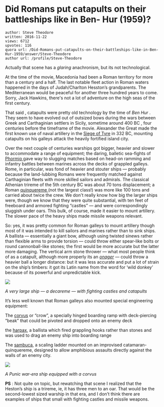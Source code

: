 # Did Romans put catapults on their battleships like in Ben- Hur (1959)?

	author: Steve Theodore
	written: 2016-11-22
	views: 6712
	upvotes: 116
	quora url: /Did-Romans-put-catapults-on-their-battleships-like-in-Ben-Hur-1959/answer/Steve-Theodore
	author url: /profile/Steve-Theodore


Actually that scene has a _glaring_  anachronism, but its not technological.

At the time of the movie, Macedonia had been a Roman territory for more than a century and a half. The last notable fleet action in Roman waters happened in the days of Judah/Charlton Hesston’s grandparents. The Mediterranean would be peaceful for another three hundred years to come. Sorry, Jack Hawkins, there's not a lot of adventure on the high seas of the first century.

That said , catapults were pretty old technology by the time of _Ben Hur_ . They seem to have evolved out of outsized bows during the wars between Greek and Carthaginian settlers in Sicily, sometime around 400 BC , four centuries before the timeframe of the movie. Alexander the Great made the first known use of naval artillery in the [Siege of Tyre](http://www.ancient.eu/article/107/) in 332 BC, mounting catapults on his galleys attack the heavily fortified island city.

Over the next couple of centuries warships got bigger, heavier and slower to accommodate a range of equipment; the daring, balletic sea-fights of [Phormio ](https://en.wikipedia.org/wiki/Phormio)gave way to slugging matches based on head-on ramming and infantry battles between marines across the decks of grappled galleys. Rome, in particular, was fond of heavier and stouter ships — probably because the land-lubbing Romans were frequently matched against Carthaginian fleets with more skilled sailors and admirals. The classical Athenian trireme of the 5th century BC was about 70 tons displacement; a Roman [quinquereme ](https://en.wikipedia.org/wiki/Hellenistic-era_warships#Quinquereme)(not the largest class!) was more like 100 tons and carried about twice the crew. We don't really know how big the larger ships were, though we know that they were quite substantial, with ten feet of freeboard and armored fighting “castles” — and were correspondingly sluggish under oars. This bulk, of course, made it easier to mount artillery. The slower pace of the heavy ships made missile weapons relevant.

So: yes, it was pretty common for Roman galleys to mount artillery though most of it was intended to kill sailors and marines rather than to sink ships. A ballista — essentially a giant bow, although using twisted sinews rather than flexible arms to provide torsion — could throw either spear-like bolts or round cannonball-like stones; the first would be more accurate but the latter more damaging. The vertical arm stone thrower — what most people think of as a catapult, although more properly its an _[onager](https://en.wikipedia.org/wiki/Onager_(weapon))_ _—_  could throw a heavier ball a longer distance: but it was less accurate and put a lot of strain on the ship’s timbers: it got its Latin name from the word for ‘wild donkey’ because of its powerful and unpredictable kick.

![](https://qph.fs.quoracdn.net/main-qimg-b387148bc9e2b98dfb53a2894f146628-c)

_A very large ship — a decareme — with fighting castles and catapults_ 

It’s less well known that Roman galleys also mounted special engineering equipment:

The [corvus](https://en.wikipedia.org/wiki/Corvus_(boarding_device)) or “crow”, a specially hinged boarding ramp with deck-piercing “beak” that could be pivoted and dropped onto an enemy deck

the [harpax](https://en.wikipedia.org/wiki/Harpax), a ballista which fired grappling hooks rather than stones and was used to drag an enemy ship into boarding range

The [sambuca](https://en.wikipedia.org/wiki/Sambuca_(siege_engine)), a scaling ladder mounted on an improvised catamaran-quinquereme, designed to allow amphibious assaults directly against the walls of an enemy city.

![](https://qph.fs.quoracdn.net/main-qimg-433abdde5cfa2f0ec72ddcbc08a06de2-c)

_A Punic war-era ship equipped with a corvus_ 

__PS__ : Not quite on topic, but rewatching that scene I realized that the Heston’s ship is a trireme, ie, it has three men to an oar. That would be the second-lowest sized warship in that era, and I don’t think there are examples of ships that small with fighting castles and missile weapons.

